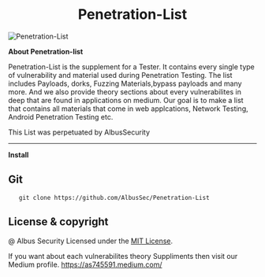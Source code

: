 <h1 align="center">Penetration-List</h1>

![Penetration-List ](https://user-images.githubusercontent.com/64241933/147803045-5bd7cee9-9bf3-4807-8f05-a6bc812d85ce.png)

**About Penetration-list**

Penetration-List is the supplement for a Tester. It contains every single type of vulnerability and material used during Penetration Testing. The list includes Payloads, dorks, Fuzzing Materials,bypass payloads and many more. And we also provide theory sections about every vulnerabilites in deep that are found in applications on medium. Our goal is to make a list that contains all materials that come in web applcations, Network Testing, Android Penetration Testing etc.

This List was perpetuated by AlbusSecurity

--------------------------------------------------------------------------------------------------------------------------------------------------------------

**Install**

## Git  
```
   git clone https://github.com/AlbusSec/Penetration-List
```

## License & copyright
@ Albus Security
Licensed under the [MIT License](LICENSE).

If you want about each vulnerabilites theory Suppliments then visit our Medium profile.
          https://as745591.medium.com/








